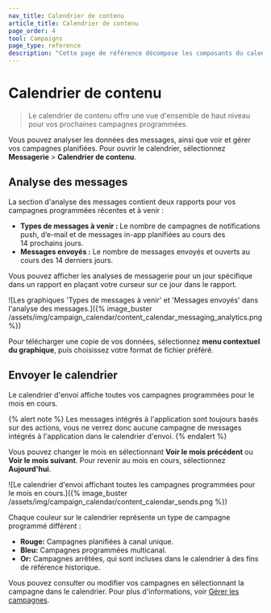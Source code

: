 ```yaml
---
nav_title: Calendrier de contenu
article_title: Calendrier de contenu
page_order: 4
tool: Campaigns
page_type: reference
description: "Cette page de référence décompose les composants du calendrier de contenu."
---
```


# Calendrier de contenu

> Le calendrier de contenu offre une vue d'ensemble de haut niveau pour vos prochaines campagnes programmées.

Vous pouvez analyser les données des messages, ainsi que voir et gérer vos campagnes planifiées. Pour ouvrir le calendrier, sélectionnez **Messagerie** > **Calendrier de contenu**.

## Analyse des messages

La section d'analyse des messages contient deux rapports pour vos campagnes programmées récentes et à venir :

- **Types de messages à venir :** Le nombre de campagnes de notifications push, d’e-mail et de messages in-app planifiées au cours des 14 prochains jours.
- **Messages envoyés :** Le nombre de messages envoyés et ouverts au cours des 14 derniers jours.

Vous pouvez afficher les analyses de messagerie pour un jour spécifique dans un rapport en plaçant votre curseur sur ce jour dans le rapport.

![Les graphiques 'Types de messages à venir' et 'Messages envoyés' dans l'analyse des messages.]({% image_buster /assets/img/campaign_calendar/content_calendar_messaging_analytics.png %})

Pour télécharger une copie de vos données, sélectionnez <i class="fa-solid fa-bars" style="color: #2e7487;"></i> **menu contextuel du graphique**, puis choisissez votre format de fichier préféré.

## Envoyer le calendrier

Le calendrier d'envoi affiche toutes vos campagnes programmées pour le mois en cours.

{% alert note %}
Les messages intégrés à l'application sont toujours basés sur des actions, vous ne verrez donc aucune campagne de messages intégrés à l'application dans le calendrier d'envoi.
{% endalert %}

Vous pouvez changer le mois en sélectionnant <i class="fa-solid fa-chevron-left" style="color: #2e7487;"></i> **Voir le mois précédent** ou <i class="fa-solid fa-chevron-right" style="color: #2e7487;"></i> **Voir le mois suivant**. Pour revenir au mois en cours, sélectionnez **Aujourd'hui**.

![Le calendrier d'envoi affichant toutes les campagnes programmées pour le mois en cours.]({% image_buster /assets/img/campaign_calendar/content_calendar_sends.png %})

Chaque couleur sur le calendrier représente un type de campagne programmé différent :

- **Rouge:** Campagnes planifiées à canal unique.
- **Bleu:** Campagnes programmées multicanal.
- **Or:** Campagnes arrêtées, qui sont incluses dans le calendrier à des fins de référence historique.

Vous pouvez consulter ou modifier vos campagnes en sélectionnant la campagne dans le calendrier. Pour plus d'informations, voir [Gérer les campagnes]({{site.baseurl}}/user_guide/engagement_tools/campaigns/managing_campaigns).
